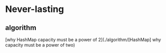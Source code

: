 # Never-lasting

## algorithm



[why HashMap capacity must be a power of 2](./algorithm/[HashMap] why capacity must be a power of two)

